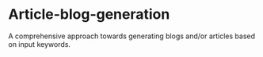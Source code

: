 # Article-blog-generation
A comprehensive approach towards generating blogs and/or articles based on input keywords.
